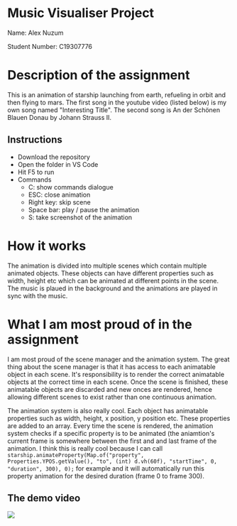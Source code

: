 # Music Visualiser Project

Name: Alex Nuzum

Student Number: C19307776

# Description of the assignment
This is an animation of starship launching from earth, refueling in orbit and then flying to mars.
The first song in the youtube video (listed below) is my own song named "Interesting Title". The
second song is An der Schönen Blauen Donau by Johann Strauss II.

## Instructions
- Download the repository
- Open the folder in VS Code
- Hit F5 to run
- Commands
	- C: show commands dialogue
	- ESC: close animation
	- Right key: skip scene
	- Space bar: play / pause the animation
	- S: take screenshot of the animation

# How it works
The animation is divided into multiple scenes which contain multiple animated objects.
These objects can have different properties such as width, height etc which can be animated
at different points in the scene. The music is plaued in the background and the animations
are played in sync with the music.

# What I am most proud of in the assignment
I am most proud of the scene manager and the animation system. The great thing about the scene
manager is that it has access to each animatable object in each scene. It's responsibility is to
render the correct animatable objects at the correct time in each scene. Once the scene is finished,
these animatable objects are discarded and new onces are rendered, hence allowing different scenes to
exist rather than one continuous animation.

The animation system is also really cool. Each object has animatable properties such as width, height,
x position, y position etc. These properties are added to an array. Every time the scene is rendered,
the animation system checks if a specific property is to be animated (the aniamtion's current frame is
somewhere between the first and and last frame of the animation. I think this is really cool because I
can call ````starship.animateProperty(Map.of("property", Properties.YPOS.getValue(), "to", (int) d.vh(60f), "startTime", 0, "duration", 300), 0);````
for example and it will automatically run this property animation for the desired duration (frame 0 to frame 300).

## The demo video
[![](http://img.youtube.com/vi/hmsI0MLR1Ko/0.jpg)](http://www.youtube.com/watch?v=hmsI0MLR1Ko "My video demonstration")

